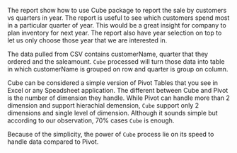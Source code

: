 The report show how to use Cube package to report the sale by customers vs quarters in year. The report is useful to see which customers spend most in a particular quarter of year. This would be a great insight for company to plan inventory for next year. The report also have year selection on top to let us only choose those year that we are interested in.

The data pulled from CSV contains customerName, quarter that they ordered and the saleamount. `Cube` processed will turn those data into table in which customerName is grouped on row and quarter is group on column.

Cube can be considered a simple version of Pivot Tables that you see in Excel or any Speadsheet application. The different between Cube and Pivot is the number of dimension they handle. While Pivot can handle more than 2 dimension and support hierachial demension, `Cube` support only 2 dimensions and single level of dimension. Although it sounds simple but according to our observation, 70% cases `Cube` is enough. 

Because of the simplicity, the power of `Cube` process lie on its speed to handle data compared to Pivot.
